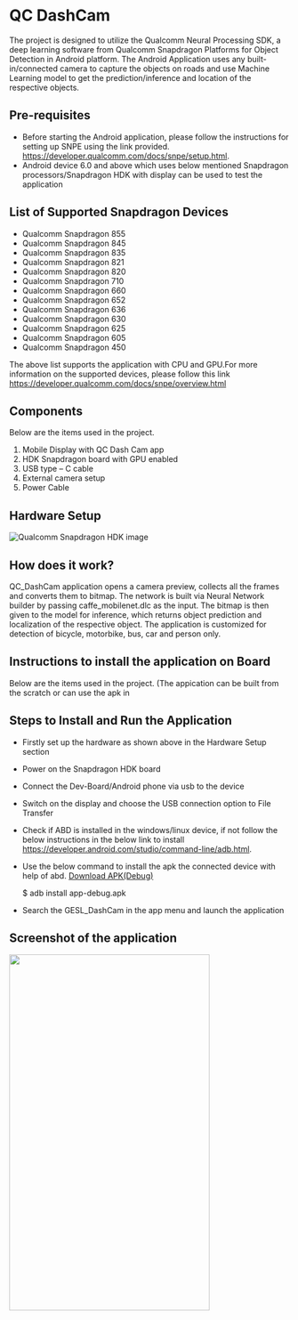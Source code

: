 # QC DashCam

The project is designed to utilize the Qualcomm Neural Processing SDK, a deep learning software from Qualcomm Snapdragon Platforms for Object Detection in Android platform. The Android Application  uses any built-in/connected  camera to capture the objects on roads and use Machine Learning model to get the prediction/inference and location of the respective objects.

## Pre-requisites
* Before starting the Android application, please follow the instructions for setting up SNPE using the link provided.
	https://developer.qualcomm.com/docs/snpe/setup.html. 
* Android device 6.0 and above which uses below mentioned Snapdragon processors/Snapdragon HDK with display can be used to test the application

## List of Supported Snapdragon Devices

- Qualcomm Snapdragon 855
- Qualcomm Snapdragon 845
- Qualcomm Snapdragon 835
- Qualcomm Snapdragon 821
- Qualcomm Snapdragon 820
- Qualcomm Snapdragon 710
- Qualcomm Snapdragon 660
- Qualcomm Snapdragon 652
- Qualcomm Snapdragon 636
- Qualcomm Snapdragon 630
- Qualcomm Snapdragon 625
- Qualcomm Snapdragon 605
- Qualcomm Snapdragon 450

The above list supports the application with CPU and GPU.For more information on the supported devices, please follow this link https://developer.qualcomm.com/docs/snpe/overview.html

## Components
Below are the items used in the project.
1. Mobile Display with QC Dash Cam app
2. HDK Snapdragon board with GPU enabled
3. USB type – C cable
4. External camera setup
5. Power Cable

## Hardware Setup

![Qualcomm Snapdragon HDK image](https://github.com/globaledgesoft/AIML-DashCam-App/blob/master/app/src/main/res/drawable/snapdragon_hdk.jpg)

## How does it work?
QC_DashCam application opens a camera preview, collects all the frames and converts them to bitmap. The network is built via  Neural Network builder by passing caffe_mobilenet.dlc as the input. The bitmap is then given to the model for inference, which returns object prediction and localization of the respective object.
The application is customized for detection of bicycle, motorbike, bus, car and person only. 

## Instructions to install the application on Board
Below are the items used in the project.
(The appication can be built from the scratch or can use the apk in 


## Steps to Install and Run the Application
* Firstly set up the hardware as shown above in the Hardware Setup section
* Power on the Snapdragon HDK board
* Connect the Dev-Board/Android phone via usb to the device
* Switch on the display and choose the USB connection option to File Transfer
* Check if ABD is installed in the windows/linux device, if not follow the below instructions in the below link to install
	https://developer.android.com/studio/command-line/adb.html.
* Use the below command to install the apk the connected device with help of abd. [Download APK(Debug)](https://github.com/globaledgesoft/AIML-DashCam-App/blob/master/app/build/outputs/apk/debug)

	$ adb install app-debug.apk
* Search the GESL_DashCam in the app menu and launch the application

## Screenshot of the application
<a href="url"><img src="https://github.com/globaledgesoft/AIML-DashCam-App/blob/master/app/src/main/res/drawable/sample_predic_img.png" align="left" height="640" width="360" ></a>
